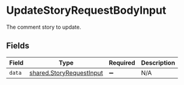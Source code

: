 # UpdateStoryRequestBodyInput

The comment story to update.


## Fields

| Field                                                                | Type                                                                 | Required                                                             | Description                                                          |
| -------------------------------------------------------------------- | -------------------------------------------------------------------- | -------------------------------------------------------------------- | -------------------------------------------------------------------- |
| `data`                                                               | [shared.StoryRequestInput](../../models/shared/storyrequestinput.md) | :heavy_minus_sign:                                                   | N/A                                                                  |